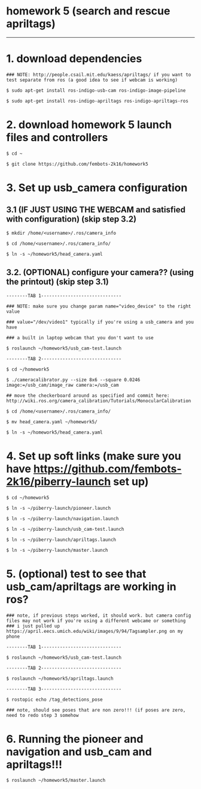 # homework 5 (search and rescue apriltags)

-----------------------------------------------------

# 1. download dependencies

    ### NOTE: http://people.csail.mit.edu/kaess/apriltags/ if you want to test separate from ros (a good idea to see if webcam is working)

    $ sudo apt-get install ros-indigo-usb-cam ros-indigo-image-pipeline
    
    $ sudo apt-get install ros-indigo-apriltags ros-indigo-apriltags-ros
    
# 2. download homework 5 launch files and controllers

    $ cd ~

    $ git clone https://github.com/fembots-2k16/homework5
   
# 3. Set up usb_camera configuration
## 3.1  (IF JUST USING THE WEBCAM and satisfied with configuration) (skip step 3.2)

    $ mkdir /home/<username>/.ros/camera_info

    $ cd /home/<username>/.ros/camera_info/
    
    $ ln -s ~/homework5/head_camera.yaml

## 3.2. (OPTIONAL) configure your camera?? (using the printout) (skip step 3.1)

    --------TAB 1------------------------------
    
    ### NOTE: make sure you change param name="video_device" to the right value
    
    ### value="/dev/video1" typically if you're using a usb_camera and you have
    
    ### a built in laptop webcam that you don't want to use
    
    $ roslaunch ~/homework5/usb_cam-test.launch
    
    --------TAB 2------------------------------
    
    $ cd ~/homework5
    
    $ ./cameracalibrator.py --size 8x6 --square 0.0246 image:=/usb_cam/image_raw camera:=/usb_cam
    
    ## move the checkerboard around as specified and commit here: http://wiki.ros.org/camera_calibration/Tutorials/MonocularCalibration
    
    $ cd /home/<username>/.ros/camera_info/
    
    $ mv head_camera.yaml ~/homework5/
    
    $ ln -s ~/homework5/head_camera.yaml
  
# 4. Set up soft links (make sure you have https://github.com/fembots-2k16/piberry-launch set up)
    
    $ cd ~/homework5
    
    $ ln -s ~/piberry-launch/pioneer.launch
    
    $ ln -s ~/piberry-launch/navigation.launch
    
    $ ln -s ~/piberry-launch/usb_cam-test.launch
    
    $ ln -s ~/piberry-launch/apriltags.launch
    
    $ ln -s ~/piberry-launch/master.launch
    
# 5. (optional) test to see that usb_cam/apriltags are working in ros?
    ### note, if previous steps worked, it should work. but camera config files may not work if you're using a different webcame or something
    ### i just pulled up https://april.eecs.umich.edu/wiki/images/9/94/Tagsampler.png on my phone

    --------TAB 1------------------------------
    
    $ roslaunch ~/homework5/usb_cam-test.launch
    
    --------TAB 2------------------------------
    
    $ roslaunch ~/homework5/apriltags.launch
    
    --------TAB 3------------------------------
    
    $ rostopic echo /tag_detections_pose
    
    ### note, should see poses that are non zero!!! (if poses are zero, need to redo step 3 somehow

# 6. Running the pioneer and navigation and usb_cam and apriltags!!!

    $ roslaunch ~/homework5/master.launch
